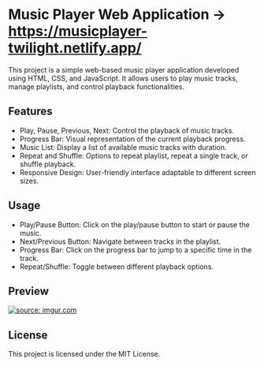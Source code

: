 # Music Player Web Application -> https://musicplayer-twilight.netlify.app/
<p> This project is a simple web-based music player application developed using HTML, CSS, and JavaScript. It allows users to play music tracks, manage playlists, and control playback functionalities.</p> 

<h2> Features </h2>
<ul>
  <li> Play, Pause, Previous, Next: Control the playback of music tracks.</li>
  <li>Progress Bar: Visual representation of the current playback progress.</li>
  <li>Music List: Display a list of available music tracks with duration.</li>
  <li>Repeat and Shuffle: Options to repeat playlist, repeat a single track, or shuffle playback.</li>
 <li>Responsive Design: User-friendly interface adaptable to different screen sizes.</li>
</ul>


<h2> Usage</h2>
<ul>
<li> Play/Pause Button: Click on the play/pause button to start or pause the music.</li>
<li> Next/Previous Button: Navigate between tracks in the playlist.</li>
<li> Progress Bar: Click on the progress bar to jump to a specific time in the track.</li>
<li> Repeat/Shuffle: Toggle between different playback options.</li>
</ul>




<h2> Preview </h2>
<a href="https://imgur.com/upc4az1"><img src="https://i.imgur.com/upc4az1.png" title="source: imgur.com" /></a>



<h2> License </h2>
<p> This project is licensed under the MIT License.</p>

